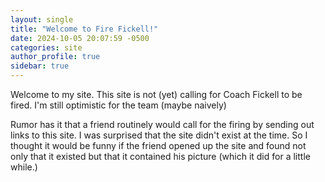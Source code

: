 ```yaml
---
layout: single
title: "Welcome to Fire Fickell!"
date: 2024-10-05 20:07:59 -0500
categories: site
author_profile: true
sidebar: true
---
```


Welcome to my site. This site is not (yet) calling for Coach Fickell to be
fired. I'm still optimistic for the team (maybe naively)

Rumor has it that a friend routinely would call for the firing by sending out
links to this site. I was surprised that the site didn't exist at the time. So I
thought it would be funny if the friend opened up the site and found not only
that it existed but that it contained his picture (which it did for a little while.)